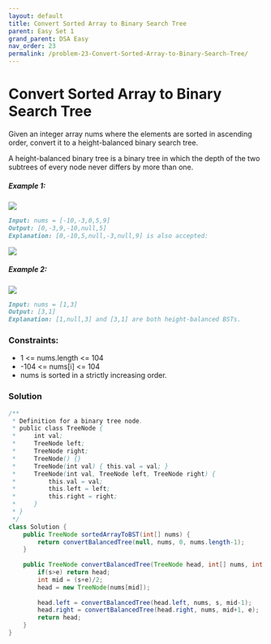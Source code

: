 ```yaml
---
layout: default
title: Convert Sorted Array to Binary Search Tree
parent: Easy Set 1
grand_parent: DSA Easy
nav_order: 23
permalink: /problem-23-Convert-Sorted-Array-to-Binary-Search-Tree/
---
```

# Convert Sorted Array to Binary Search Tree

Given an integer array nums where the elements are sorted in ascending order, convert it to a height-balanced binary search tree.

A height-balanced binary tree is a binary tree in which the depth of the two subtrees of every node never differs by more than one.

##### Example 1:

![](../../assets/images/ds/btree1.jpeg)
```markdown
Input: nums = [-10,-3,0,5,9]
Output: [0,-3,9,-10,null,5]
Explanation: [0,-10,5,null,-3,null,9] is also accepted:
```
![](../../assets/images/ds/btree2.jpeg)

##### Example 2:
![](../../assets/images/ds/btree.jpeg)

````markdown
Input: nums = [1,3]
Output: [3,1]
Explanation: [1,null,3] and [3,1] are both height-balanced BSTs.

````
### Constraints:
* 1 <= nums.length <= 104
* -104 <= nums[i] <= 104
* nums is sorted in a strictly increasing order.

### Solution
```java
/**
 * Definition for a binary tree node.
 * public class TreeNode {
 *     int val;
 *     TreeNode left;
 *     TreeNode right;
 *     TreeNode() {}
 *     TreeNode(int val) { this.val = val; }
 *     TreeNode(int val, TreeNode left, TreeNode right) {
 *         this.val = val;
 *         this.left = left;
 *         this.right = right;
 *     }
 * }
 */
class Solution {
    public TreeNode sortedArrayToBST(int[] nums) {
        return convertBalancedTree(null, nums, 0, nums.length-1);
    }
    
    public TreeNode convertBalancedTree(TreeNode head, int[] nums, int s, int e){
        if(s>e) return head;
        int mid = (s+e)/2;
        head = new TreeNode(nums[mid]);
        
        head.left = convertBalancedTree(head.left, nums, s, mid-1);
        head.right = convertBalancedTree(head.right, nums, mid+1, e);
        return head;
    }
}
```